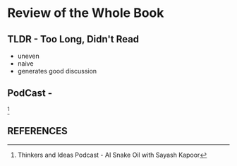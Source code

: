 # Review of the Whole Book

## TLDR - Too Long, Didn't Read

- uneven
- naive
- generates good discussion

## PodCast -

[^AISnakeOilPodCast]

## REFERENCES

[^AISnakeOilPodCast]:
    Thinkers and Ideas Podcast - AI Snake Oil with Sayash Kapoor
	